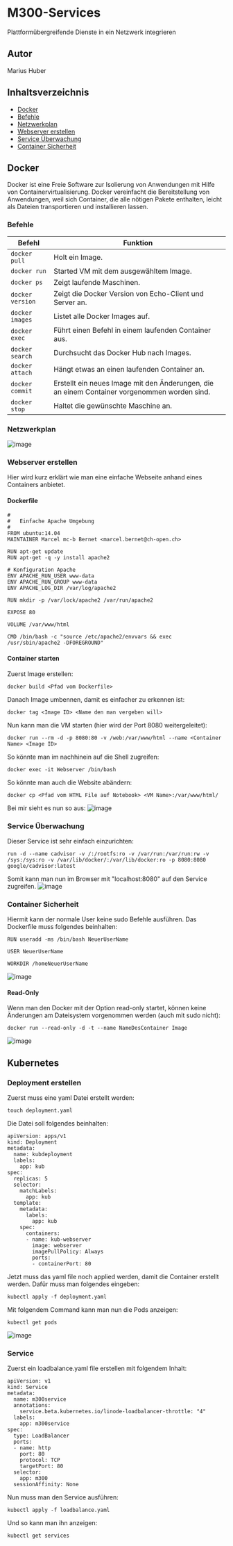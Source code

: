 # M300-Services
Plattformübergreifende Dienste in ein Netzwerk integrieren

## Autor
Marius Huber

## Inhaltsverzeichnis
* [Docker](#Docker)
* [Befehle](#Befehle)
* [Netzwerkplan](#Netzwerkplan)
* [Webserver erstellen](#Webserver-erstellen)
* [Service Überwachung](#Service-Überwachung)
* [Container Sicherheit](#Container-Sicherheit)

## Docker
Docker ist eine Freie Software zur Isolierung von Anwendungen mit Hilfe von Containervirtualisierung. Docker vereinfacht die Bereitstellung von Anwendungen, weil sich Container, die alle nötigen Pakete enthalten, leicht als Dateien transportieren und installieren lassen.
### Befehle
| Befehl            | Funktion                                             |
| -------------     | ---------------------------------------------------- | 
| ```docker pull```      | Holt ein Image. |
| ```docker run```      | Started VM mit dem ausgewähltem Image. |
| ```docker ps```      | Zeigt laufende Maschinen. |
| ```docker version```      | Zeigt die Docker Version von Echo-Client und Server an. |
| ```docker images```        | Listet alle Docker Images auf. |
| ```docker exec```       | Führt einen Befehl in einem laufenden Container aus. |
| ```docker search```    | Durchsucht das Docker Hub nach Images. |
| ```docker attach```      | Hängt etwas an einen laufenden Container an. |
| ```docker commit```   | Erstellt ein neues Image mit den Änderungen, die an einem Container vorgenommen worden sind. |
| ```docker stop```   | Haltet die gewünschte Maschine an. |

### Netzwerkplan
![image](https://user-images.githubusercontent.com/50829674/114029048-6bae9380-9879-11eb-960f-7c95fed70dc5.png)

### Webserver erstellen
Hier wird kurz erklärt wie man eine einfache Webseite anhand eines Containers anbietet.
#### Dockerfile
```
#
#	Einfache Apache Umgebung
#
FROM ubuntu:14.04
MAINTAINER Marcel mc-b Bernet <marcel.bernet@ch-open.ch>

RUN apt-get update
RUN apt-get -q -y install apache2 

# Konfiguration Apache
ENV APACHE_RUN_USER www-data
ENV APACHE_RUN_GROUP www-data
ENV APACHE_LOG_DIR /var/log/apache2

RUN mkdir -p /var/lock/apache2 /var/run/apache2

EXPOSE 80

VOLUME /var/www/html

CMD /bin/bash -c "source /etc/apache2/envvars && exec /usr/sbin/apache2 -DFOREGROUND"
```
#### Container starten
Zuerst Image erstellen:
```
docker build <Pfad vom Dockerfile>
```

Danach Image umbennen, damit es einfacher zu erkennen ist:
``` 
docker tag <Image ID> <Name den man vergeben will>
```

Nun kann man die VM starten (hier wird der Port 8080 weitergeleitet):
```
docker run --rm -d -p 8080:80 -v /web:/var/www/html --name <Container Name> <Image ID>
```

So könnte man im nachhinein auf die Shell zugreifen:
```
docker exec -it Webserver /bin/bash
```

So könnte man auch die Website abändern:
```
docker cp <Pfad vom HTML File auf Notebook> <VM Name>:/var/www/html/
```

Bei mir sieht es nun so aus:
![image](https://user-images.githubusercontent.com/50829674/114038550-42decc00-9882-11eb-8840-0b3d80876160.png)

### Service Überwachung
Dieser Service ist sehr einfach einzurichten:
```
run -d --name cadvisor -v /:/rootfs:ro -v /var/run:/var/run:rw -v /sys:/sys:ro -v /var/lib/docker/:/var/lib/docker:ro -p 8080:8080 google/cadvisor:latest
```
Somit kann man nun im Browser mit "localhost:8080" auf den Service zugreifen.
![image](https://user-images.githubusercontent.com/50829674/114884203-de81b680-9e05-11eb-8290-29f6a1a5670b.png)

### Container Sicherheit
Hiermit kann der normale User keine sudo Befehle ausführen.
Das Dockerfile muss folgendes beinhalten:
```
RUN useradd -ms /bin/bash NeuerUserName

USER NeuerUserName

WORKDIR /homeNeuerUserName
```
![image](https://user-images.githubusercontent.com/50829674/115451071-049bc200-a21d-11eb-907e-d176d7878084.png)


#### Read-Only
Wenn man den Docker mit der Option read-only startet, können keine Änderungen am Dateisystem vorgenommen werden (auch mit sudo nicht):
```
docker run --read-only -d -t --name NameDesContainer Image
```
![image](https://user-images.githubusercontent.com/50829674/115451231-37de5100-a21d-11eb-8788-c11ac290e481.png)

## Kubernetes
### Deployment erstellen
Zuerst muss eine yaml Datei erstellt werden:
```
touch deployment.yaml
```
Die Datei soll folgendes beinhalten:
```
apiVersion: apps/v1
kind: Deployment
metadata:
  name: kubdeployment
  labels:
    app: kub
spec:
  replicas: 5
  selector:
    matchLabels:
      app: kub
  template:
    metadata:
      labels:
        app: kub
    spec:
      containers:
      - name: kub-webserver
        image: webserver
        imagePullPolicy: Always
        ports:
        - containerPort: 80
```
Jetzt muss das yaml file noch applied werden, damit die Container erstellt werden. Dafür muss man folgendes eingeben:
```
kubectl apply -f deployment.yaml
```

Mit folgendem Command kann man nun die Pods anzeigen:
```
kubectl get pods
```
![image](https://user-images.githubusercontent.com/50829674/115450699-8c350100-a21c-11eb-8dce-9a94200022d4.png)

### Service

Zuerst ein loadbalance.yaml file erstellen mit folgendem Inhalt:
```
apiVersion: v1
kind: Service
metadata:
  name: m300service
  annotations:
    service.beta.kubernetes.io/linode-loadbalancer-throttle: "4"
  labels:
    app: m300service
spec:
  type: LoadBalancer
  ports:
  - name: http
    port: 80
    protocol: TCP
    targetPort: 80
  selector:
    app: m300
  sessionAffinity: None
```
Nun muss man den Service ausführen:
```
kubectl apply -f loadbalance.yaml
```
Und so kann man ihn anzeigen:
```
kubectl get services
```
